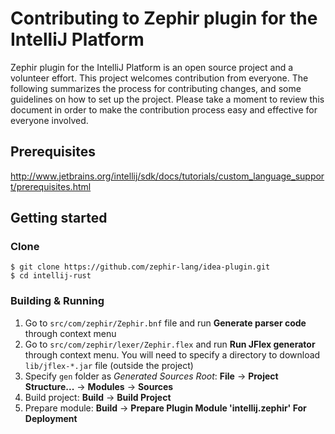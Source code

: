 # Contributing to Zephir plugin for the IntelliJ Platform

Zephir plugin for the IntelliJ Platform is an open source project and a
volunteer effort. This project welcomes contribution from everyone. The
following summarizes the process for contributing changes, and some
guidelines on how to set up the project. Please take a moment to review
this document in order to make the contribution process easy and effective
for everyone involved.

## Prerequisites

http://www.jetbrains.org/intellij/sdk/docs/tutorials/custom_language_support/prerequisites.html

## Getting started

### Clone

```shell script
$ git clone https://github.com/zephir-lang/idea-plugin.git
$ cd intellij-rust
```

### Building & Running

1. Go to `src/com/zephir/Zephir.bnf` file and run **Generate parser code** through context menu
2. Go to `src/com/zephir/lexer/Zephir.flex` and run **Run JFlex generator** through context menu.
   You will need to specify a directory to download `lib/jflex-*.jar` file (outside the project)
3. Specify `gen` folder as _Generated Sources Root_:
   **File** -> **Project Structure...** -> **Modules** -> **Sources**
4. Build project: **Build** -> **Build Project**
5. Prepare module: **Build** -> **Prepare Plugin Module 'intellij.zephir' For Deployment**
